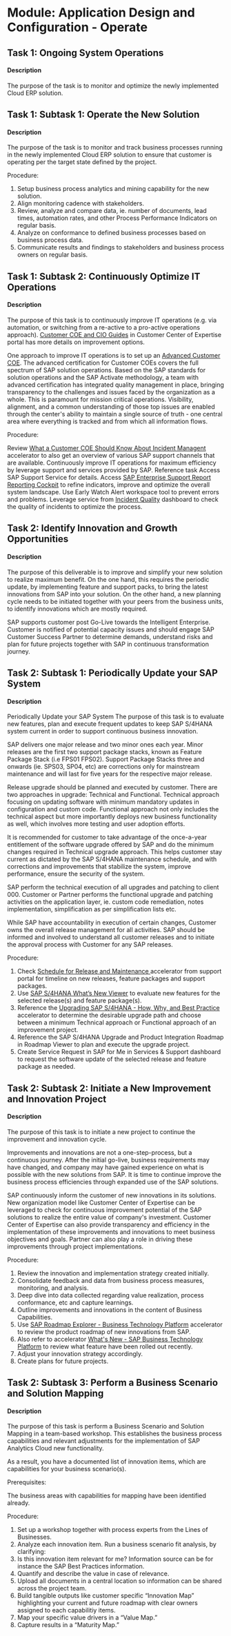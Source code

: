 
# Module: Application Design and Configuration - Operate
## Task 1: Ongoing System Operations
#### Description
The purpose of the task is to monitor and optimize the newly implemented Cloud ERP solution.
## Task 1: Subtask 1: Operate the New Solution
#### Description
The purpose of the task is to monitor and track business processes running in the newly implemented Cloud ERP solution to ensure that customer is operating per the target state defined by the project.

Procedure:

1. Setup business process analytics and mining capability for the new solution.
2. Align monitoring cadence with stakeholders.
3. Review, analyze and compare data, ie. number of documents, lead times, automation rates, and other Process Performance Indicators on regular basis.
4. Analyze on conformance to defined business processes based on business process data.
5. Communicate results and findings to stakeholders and business process owners on regular basis.
## Task 1: Subtask 2: Continuously Optimize IT Operations
#### Description
The purpose of this task is to continuously improve IT operations (e.g. via automation, or switching from a re-active to a pro-active operations approach). [Customer COE and CIO Guides](https://support.sap.com/en/offerings-programs/ccoe/cio-customer-coe-guides.html) in Customer Center of Expertise portal has more details on improvement options.

One approach to improve IT operations is to set up an [Advanced Customer COE](https://support.sap.com/support-programs-services/ccoe.html). The advanced certification for Customer COEs covers the full spectrum of SAP solution operations. Based on the SAP standards for solution operations and the SAP Activate methodology, a team with advanced certification has integrated quality management in place, bringing transparency to the challenges and issues faced by the organization as a whole. This is paramount for mission critical operations. Visibility, alignment, and a common understanding of those top issues are enabled through the center's ability to maintain a single source of truth - one central area where everything is tracked and from which all information flows.

Procedure:

Review [What a Customer COE Should Know About Incident Managent](https://help.sap.com/doc/76658138f2954be4b357fef61ebab8a4/2017:1/en-US/index.html) accelerator to also get an overview of various SAP support channels that are available.
Continuously improve IT operations for maximum efficiency by leverage support and services provided by SAP. Reference task Access SAP Support Service for details.
Access [SAP Enterprise Support Report Reporting Cockpit](https://launchpad.support.sap.com/#/customerinsight360) to refine indicators, improve and optimize the overall system landscape.
Use Early Watch Alert workspace tool to prevent errors and problems.
Leverage service from [Incident Quality](https://launchpad.support.sap.com/#/incidentquality) dashboard to check the quality of incidents to optimize the process.
## Task 2: Identify Innovation and Growth Opportunities
#### Description
The purpose of this deliverable is to improve and simplify your new solution to realize maximum benefit. On the one hand, this requires the periodic update, by implementing feature and support packs, to bring the latest innovations from SAP into your solution. On the other hand, a new planning cycle needs to be initiated together with your peers from the business units, to identify innovations which are mostly required.

SAP supports customer post Go-Live towards the Intelligent Enterprise. Customer is notified of potential capacity issues and should engage SAP Customer Success Partner to determine demands, understand risks and plan for future projects together with SAP in continuous transformation journey.
## Task 2: Subtask 1: Periodically Update your SAP System
#### Description
Periodically Update your SAP System
The purpose of this task is to evaluate new features, plan and execute frequent updates to keep SAP S/4HANA system current in order to support continuous business innovation.

SAP delivers one major release and two minor ones each year. Minor releases are the first two support package stacks, known as Feature Package Stack (i.e FPS01 FPS02). Support Package Stacks three and onwards (ie. SPS03, SP04, etc) are corrections only for mainstream maintenance and will last for five years for the respective major release.

Release upgrade should be planned and executed by customer. There are two approaches in upgrade: Technical and Functional. Technical approach focusing on updating software with minimum mandatory updates in configuration and custom code. Functional approach not only includes the technical aspect but more importantly deploys new business functionality as well, which involves more testing and user adoption efforts.

It is recommended for customer to take advantage of the once-a-year entitlement of the software upgrade offered by SAP and do the minimum changes required in Technical upgrade approach. This helps customer stay current as dictated by the SAP S/4HANA maintenance schedule, and with corrections and improvements that stabilize the system, improve performance, ensure the security of the system.

SAP perform the technical execution of all upgrades and patching to client 000. Customer or Partner performs the functional upgrade and patching activities on the application layer, ie. custom code remediation, notes implementation, simplification as per simplification lists etc.

While SAP have accountability in execution of certain changes, Customer owns the overall release management for all activities. SAP should be informed and involved to understand all customer releases and to initiate the approval process with Customer for any SAP releases.

Procedure:

1. Check [Schedule for Release and Maintenance ](https://support.sap.com/en/release-upgrade-maintenance.html)accelerator from support portal for timeline on new releases, feature packages and support packages.
2. Use [SAP S/4HANA What’s New Viewer](https://help.sap.com/doc/474a13c5e9964c849c3a14d6c04339b5/100/en-US/8880de6dbfb94ea3b0de1f26b40816dc.html) to evaluate new features for the selected release(s) and feature package(s).
3. Reference the [Upgrading SAP S/4HANA - How, Why, and Best Practice](https://www.sap.com/documents/2020/06/94ca0995-9d7d-0010-87a3-c30de2ffd8ff.html) accelerator to determine the desirable upgrade path and choose between a minimum Technical approach or Functional approach of an improvement project.
4. Reference the SAP S/4HANA Upgrade and Product Integration Roadmap in Roadmap Viewer to plan and execute the upgrade project.
5. Create Service Request in SAP for Me in Services & Support dashboard to request the software update of the selected release and feature package as needed.

## Task 2: Subtask 2: Initiate a New Improvement and Innovation Project
#### Description
The purpose of this task is to initiate a new project to continue the improvement and innovation cycle.

Improvements and innovations are not a one-step-process, but a continuous journey. After the initial go-live, business requirements may have changed, and company may have gained experience on what is possible with the new solutions from SAP. It is time to continue improve the business process efficiencies through expanded use of the SAP solutions.

SAP continuously inform the customer of new innovations in its solutions. New organization model like Customer Center of Expertise can be leveraged to check for continuous improvement potential of the SAP solutions to realize the entire value of company's investment. Customer Center of Expertise can also provide transparency and efficiency in the implementation of these improvements and innovations to meet business objectives and goals. Partner can also play a role in driving these improvements through project implementations.

Procedure:

1. Review the innovation and implementation strategy created initially.
2. Consolidate feedback and data from business process measures, monitoring, and analysis.
3. Deep dive into data collected regarding value realization, process conformance, etc and capture learnings.
4. Outline improvements and innovations in the content of Business Capabilities.
5. Use [SAP Roadmap Explorer - Business Technology Platform](https://roadmaps.sap.com/board?range=FIRST-LAST&sap-outbound-id=855486676BA0B23A27A161E146BEA8626BFAE4BD&sap-outbound-id=F84338300454061B469DD99EFA855784D1EE0293&PRODUCT=42F2E964FAAF1EDA9FF753E17F3000E5&smc_campaign_id=0000034720&source=email-smc#Q1%202022) accelerator to review the product roadmap of new innovations from SAP.
6. Also refer to accelerator [What's New - SAP Business Technology Platform](https://help.sap.com/whats-new/cf0cb2cb149647329b5d02aa96303f56?locale=en-US) to review what feature have been rolled out recently.
7. Adjust your innovation strategy accordingly.
8. Create plans for future projects.
## Task 2: Subtask 3: Perform a Business Scenario and Solution Mapping
#### Description
The purpose of this task is perform a Business Scenario and Solution Mapping in a team-based workshop. This establishes the business process capabilities and relevant adjustments for the implementation of SAP Analytics Cloud new functionality.

As a result, you have a documented list of innovation items, which are capabilities for your business scenario(s).

Prerequisites:

The business areas with capabilities for mapping have been identified already.

Procedure:

1. Set up a workshop together with process experts from the Lines of Businesses.
2. Analyze each innovation item. Run a business scenario fit analysis, by clarifying:
3. Is this innovation item relevant for me? Information source can be for instance the SAP Best Practices information.
4. Quantify and describe the value in case of relevance.
5. Upload all documents in a central location so information can be shared across the project team.
6. Build tangible outputs like customer specific “Innovation Map” highlighting your current and future roadmap with clear owners assigned to each capabilitiy items.
7. Map your specific value drivers in a “Value Map.”
8. Capture results in a “Maturity Map.”